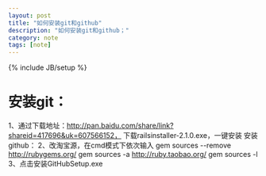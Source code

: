 ```yaml
---
layout: post
title: "如何安装git和github"
description: "如何安装git和github；"
category: note 
tags: [note]
---
```

{% include JB/setup %}
# 安装git：
1、通过下载地址：http://pan.baidu.com/share/link?shareid=417696&uk=607566152，
   下载railsinstaller-2.1.0.exe，一键安装 
安装github：
2、改淘宝源，在cmd模式下依次输入
    gem sources --remove http://rubygems.org/
    gem sources -a http://ruby.taobao.org/
    gem sources -l
3、点击安装GitHubSetup.exe